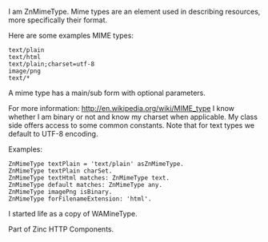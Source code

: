 I am ZnMimeType.
Mime types are an element used in describing resources, more specifically their format.

Here are some examples MIME types:

	text/plain
	text/html
	text/plain;charset=utf-8
	image/png
	text/*
 
A mime type has a main/sub form with optional parameters. 

For more information: http://en.wikipedia.org/wiki/MIME_type
I know whether I am binary or not and know my charset when applicable.
My class side offers access to some common constants.
Note that for text types we default to UTF-8 encoding.

Examples:

	ZnMimeType textPlain = 'text/plain' asZnMimeType.
	ZnMimeType textPlain charSet.
	ZnMimeType textHtml matches: ZnMimeType text.
	ZnMimeType default matches: ZnMimeType any.
	ZnMimeType imagePng isBinary.
	ZnMimeType forFilenameExtension: 'html'.

I started life as a copy of WAMineType.

Part of Zinc HTTP Components.